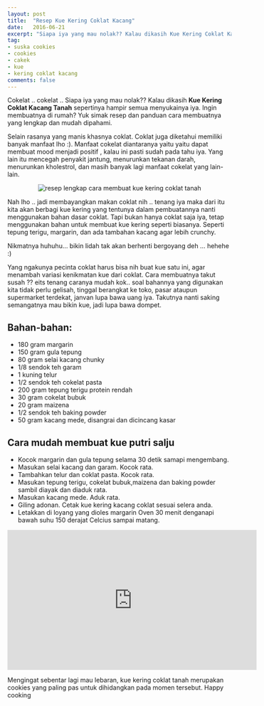 ```yaml
---
layout: post
title:  "Resep Kue Kering Coklat Kacang"
date:   2016-06-21
excerpt: "Siapa iya yang mau nolak?? Kalau dikasih Kue Kering Coklat Kacang Tanah sepertinya hampir semua menyukainya iya. Ingin membuatnya di rumah?"
tag:
- suska cookies 
- cookies
- cakek
- kue
- kering coklat kacang
comments: false
---
```


Cokelat .. cokelat .. Siapa iya yang mau nolak?? Kalau dikasih <b>Kue Kering Coklat Kacang Tanah</b> sepertinya hampir semua menyukainya iya. Ingin membuatnya di rumah? Yuk simak resep dan panduan cara membuatnya yang lengkap dan mudah dipahami.

Selain rasanya yang manis khasnya coklat. Coklat juga diketahui memiliki banyak manfaat lho :). Manfaat cokelat diantaranya yaitu yaitu dapat membuat mood menjadi positif , kalau ini pasti sudah pada tahu iya. Yang lain itu mencegah penyakit jantung, menurunkan tekanan darah, menurunkan kholestrol, dan masih banyak lagi manfaat cokelat yang lain-lain.

<center><img alt="resep lengkap cara membuat kue kering coklat tanah" border="0" src="http://2.bp.blogspot.com/-ztpzk2MJslM/VOIV9sarqoI/AAAAAAAAAe4/OLlUIxnOksc/s1600/kue-kering-kacang-tanah-coklat-gurih-lezat.jpg" title="" /></center>

Nah lho .. jadi membayangkan makan coklat nih .. tenang iya  maka dari itu kita akan berbagi kue kering yang tentunya dalam pembuatannya nanti menggunakan bahan  dasar coklat. Tapi bukan hanya coklat saja iya, tetap menggunakan bahan untuk membuat kue kering seperti biasanya. Seperti tepung terigu, margarin, dan ada tambahan kacang agar lebih crunchy. 

Nikmatnya huhuhu… bikin lidah tak akan berhenti bergoyang deh … hehehe :)

Yang ngakunya pecinta coklat harus bisa nih buat kue satu ini, agar menambah variasi kenikmatan kue dari coklat. Cara membuatnya takut susah ?? eits tenang caranya mudah kok.. soal bahannya yang digunakan kita tidak perlu gelisah, tinggal berangkat ke toko, pasar ataupun supermarket terdekat, janvan lupa bawa uang iya. Takutnya nanti saking semangatnya mau bikin kue, jadi lupa bawa dompet.

## Bahan-bahan:

* 180 gram margarin
* 150 gram gula tepung
* 80 gram selai kacang chunky
* 1/8 sendok teh garam
* 1 kuning telur
* 1/2 sendok teh cokelat pasta
* 200 gram tepung terigu protein rendah
* 30 gram cokelat bubuk
* 20 gram maizena
* 1/2 sendok teh baking powder
* 50 gram kacang mede, disangrai dan dicincang kasar

 
## Cara mudah membuat kue putri salju

* Kocok margarin dan gula tepung selama 30 detik samapi mengembang.
* Masukan selai kacang dan garam. Kocok rata.
* Tambahkan telur dan coklat pasta. Kocok rata.
* Masukan tepung terigu, cokelat bubuk,maizena dan baking powder sambil diayak dan diaduk rata.
* Masukan kacang mede. Aduk rata.
* Giling adonan. Cetak kue kering kacang coklat sesuai selera anda.
* Letakkan di loyang yang dioles margarin Oven 30 menit denganapi bawah suhu 150 derajat Celcius sampai matang.

<iframe width="560" height="315" src="https://www.youtube.com/embed/jUZN6R4T-W8" frameborder="0" allowfullscreen></iframe>

Mengingat sebentar lagi mau lebaran, kue kering coklat tanah merupakan cookies yang paling pas untuk dihidangkan pada momen tersebut. Happy cooking
